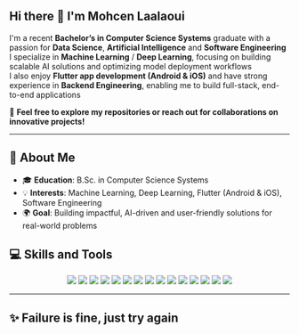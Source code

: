 ## Hi there 👋 I'm Mohcen Laalaoui

I'm a recent **Bachelor’s in Computer Science Systems** graduate with a passion for **Data Science**, **Artificial Intelligence** and **Software Engineering**  
I specialize in **Machine Learning** / **Deep Learning**, focusing on building scalable AI solutions and optimizing model deployment workflows  
I also enjoy **Flutter app development (Android & iOS)** and have strong experience in **Backend Engineering**, enabling me to build full-stack, end-to-end applications

🌟 **Feel free to explore my repositories or reach out for collaborations on innovative projects!**

---

## 🚀 About Me

- 🎓 **Education**: B.Sc. in Computer Science Systems  
- 💡 **Interests**: Machine Learning, Deep Learning, Flutter (Android & iOS), Software Engineering  
- 🌍 **Goal**: Building impactful, AI-driven and user-friendly solutions for real-world problems

## 💻 Skills and Tools

<div align="center">
  <img src="https://img.shields.io/badge/Code-Python-blue?style=for-the-badge&logo=python&logoColor=white" />
  <img src="https://img.shields.io/badge/Tool-Jupyter_Notebook-orange?style=for-the-badge&logo=jupyter&logoColor=white" />
  <img src="https://img.shields.io/badge/Frontend-HTML5-red?style=for-the-badge&logo=html5&logoColor=white" />
  <img src="https://img.shields.io/badge/Frontend-CSS3-blue?style=for-the-badge&logo=css3&logoColor=white" />
  <img src="https://img.shields.io/badge/Language-JavaScript-yellow?style=for-the-badge&logo=javascript&logoColor=black" />
  <img src="https://img.shields.io/badge/Framework-Dart-blue?style=for-the-badge&logo=dart&logoColor=white" />
  <img src="https://img.shields.io/badge/Framework-Flutter-blue?style=for-the-badge&logo=flutter&logoColor=white" />
  <img src="https://img.shields.io/badge/Framework-React-blue?style=for-the-badge&logo=react&logoColor=white" />
  <img src="https://img.shields.io/badge/Framework-Node.js-green?style=for-the-badge&logo=node.js&logoColor=white" />
  <img src="https://img.shields.io/badge/Framework-Next.js-black?style=for-the-badge&logo=next.js&logoColor=white" />
  <img src="https://img.shields.io/badge/Tool-Docker-blue?style=for-the-badge&logo=docker&logoColor=white" />
  <img src="https://img.shields.io/badge/Tool-Git-F05032?style=for-the-badge&logo=git&logoColor=white" />
  <img src="https://img.shields.io/badge/Tool-Postman-FF6C37?style=for-the-badge&logo=postman&logoColor=white" />
  <img src="https://img.shields.io/badge/Database-MongoDB-47A248?style=for-the-badge&logo=mongodb&logoColor=white" />
  <img src="https://img.shields.io/badge/Deploy-Vercel-000000?style=for-the-badge&logo=vercel&logoColor=white" />
</div>



---

## ✨ Failure is fine, just try again

